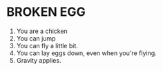 # BROKEN EGG
1. You are a chicken
1. You can jump
1. You can fly a little bit.
1. You can lay eggs down,
even when you're flying.
1. Gravity applies.
